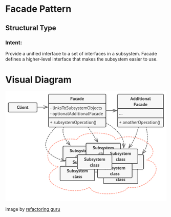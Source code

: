 # Facade Pattern

## Structural Type  

### Intent:
Provide a unified interface to a set of interfaces in a subsystem. Facade defines a
higher-level interface that makes the subsystem easier to use.

# Visual Diagram
![Visual Diagram Facade Pattern](img/facade.png)

image by [refactoring guru](https://refactoring.guru)

